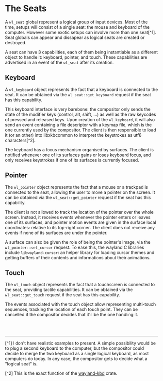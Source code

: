 # The Seats

A `wl_seat` global represent a logical group of input devices. Most of the time, setups will
consist of a single seat: the mouse and keyboard of the computer. However some exotic setups can
involve more than one seat[^1]. Seat globals can appear and dissapear as logical seats are created
or destroyed.

A seat can have 3 capabilities, each of them being instantiable as a different object to handle it:
keyboard, pointer, and touch. These capabilities are advertised in an event of the `wl_seat` after
its creation.

## Keyboard

A `wl_keyboard` object represents the fact that a keyboard is connected to the seat. It can be
obtained via the `wl_seat::get_keyboard` request if the seat has this capability.

This keyboard interface is very barebone: the compositor only sends the state of the modifier keys
(control, alt, shift, ...) as well as the raw keycodes of pressed and released keys. Upon creation
of the `wl_keyboard`, it will also send an event containing a file descriptor with a keymap file,
which is the one currently used by the compositor. The client is then responsible to load it (or
an other) into libxkbcommon to interpret the keystrokes as utf8 characters[^2].

The keyboard has a focus mechanism organised by surfaces. The client is notified whenever one of its
surfaces gains or loses keyboard focus, and only receives keystrokes if one of its surfaces is
currently focused.

## Pointer

The `wl_pointer` object represents the fact that a mouse or a trackpad is connected to the seat,
allowing the user to move a pointer on the screen. It can be obtained via the `wl_seat::get_pointer`
request if the seat has this capability.

The client is not allowed to track the location of the pointer over the whole screen. Instead, it
receives events whenever the pointer enters or leaves one of its surfaces, and pointer motion events
are given in the surface local coordinates: relative to its top-right corner. The client does not
receive any events if none of its surfaces are under the pointer.

A surface can also be given the role of being the pointer's image, via the `wl_pointer::set_cursor`
request. To ease this, the wayland C libraries include `libwayland-cursor`: an helper library for
loading cursor themes and getting buffers of their contents and informations about their animations.

## Touch

The `wl_touch` object represents the fact that a touchscreen is connected to the seat, providing
tactile capabilities. It can be obtained via the `wl_seat::get_touch` request if the seat has this
capability.

The events associated with the touch object allow representing multi-touch sequences, tracking the
location of each touch point. They can be cancelled if the compositor decides that it'll be the one
handling it.

<br/><br/>

-------

[^1] I don't have realistic examples to present. A simple possibility would be to plug a second
keyboard to the computer, but the compositor could decide to merge the two keyboard as a single
logical keyboard, as most computers do today. In any case, the compositor gets to decide what a
"logical seat" is.

[^2] This is the exact function of the [wayland-kbd](https:/crates.io/crates/wayland-kbd) crate.
